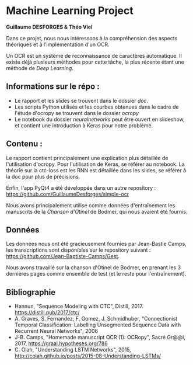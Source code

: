 # Machine Learning Project

**Guillaume DESFORGES & Théo Viel**

Dans ce projet, nous nous intéressons à la compréhension des aspects théoriques et à l'implémentation d'un OCR.

Un OCR est un système de reconnaissance de caractères automatique.
Il existe déjà plusieurs méthodes pour cette tâche, la plus récente étant une méthode de *Deep Learning*.

## Informations sur le répo :

* Le rapport et les slides se trouvent dans le dossier *doc*.
* Les scripts Python utilisés et les courbes obtenues dans le cadre de l'étude d'ocropy se trouvent dans le dossier *ocropy*
* Le notebook du dossier *neuralnetworks* peut être ouvert en slideshow, et contient une introduction à Keras pour notre problème.

## Contenu :

Le rapport contient principalement une explication plus détaillée de l'utilisation d'ocropy.
Pour l'utilisation de Keras, se référer au notebook.
La théorie sur la ctc-loss est les RNN est détaillée dans les slides, se référer à la doc pour plus de précisions.

Enfin, l'app PyQt4 a été développée dans un autre repository : 
https://github.com/GuillaumeDesforges/simple-ocr

Nous avons principalement utilisé comme données d'entraînement les manuscrits de la *Chanson d'Otinel* de Bodmer, qui nous avaient été fournis.


## Données 

Les données nous ont été gracieusement fournies par Jean-Bastie Camps, les transcriptions sont disponibles sur le repository suivant : https://github.com/Jean-Baptiste-Camps/Gest.

Nous avons travaillé sur la chanson d'Otinel de Bodmer, en prenant les 3 dernières pages comme ensemble de test (et le reste pour l'entraînement).

## Bibliographie

* Hannun, "Sequence Modeling with CTC", Distill, 2017. https://distill.pub/2017/ctc/
* A. Graves, S. Fernandez, F. Gomez, J. Schmidhuber, "Connectionist Temporal Classification: Labelling Unsegmented Sequence Data with Recurrent Neural Networks", 2006
* J-B. Camps, "Homemade manuscript OCR (1): OCRopy", Sacré Gr@@l, 2017, https://graal.hypotheses.org/786
* C. Olah, "Understanding LSTM Networks", 2015, http://colah.github.io/posts/2015-08-Understanding-LSTMs/
